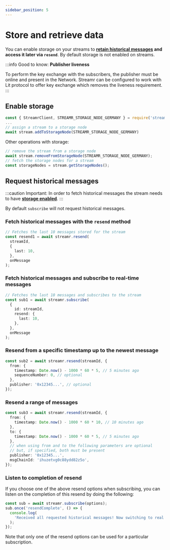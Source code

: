 ```yaml
---
sidebar_position: 5
---
```


# Store and retrieve data
You can enable storage on your streams to **[retain historical messages](usage/storage#requesting-historical-messages) and access it later via `resend`**. By default storage is not enabled on streams.


:::info Good to know:
**Publisher liveness**

To perform the key exchange with the subscribers, the publisher must be online and present in the Network. Streamr can be configured to work with Lit protocol to offer key exchange which removes the liveness requirement.
:::

## Enable storage
```ts
const { StreamrClient, STREAMR_STORAGE_NODE_GERMANY } = require('streamr-client')
...
// assign a stream to a storage node
await stream.addToStorageNode(STREAMR_STORAGE_NODE_GERMANY)
```

Other operations with storage:

```ts
// remove the stream from a storage node
await stream.removeFromStorageNode(STREAMR_STORAGE_NODE_GERMANY);
// fetch the storage nodes for a stream
const storageNodes = stream.getStorageNodes();
```

## Request historical messages

:::caution Important:
In order to fetch historical messages the stream needs to have **[storage enabled](usage/storage#enable-storage)**.
:::

By default `subscribe` will not request historical messages.

### Fetch historical messages with the `resend` method

```ts
// Fetches the last 10 messages stored for the stream
const resend1 = await streamr.resend(
  streamId,
  {
    last: 10,
  },
  onMessage
);
```

### Fetch historical messages and subscribe to real-time messages

```ts
// Fetches the last 10 messages and subscribes to the stream
const sub1 = await streamr.subscribe(
  {
    id: streamId,
    resend: {
      last: 10,
    },
  },
  onMessage
);
```

### Resend from a specific timestamp up to the newest message

```ts
const sub2 = await streamr.resend(streamId, {
  from: {
    timestamp: Date.now() - 1000 * 60 * 5, // 5 minutes ago
    sequenceNumber: 0, // optional
  },
  publisher: '0x12345...', // optional
});
```

### Resend a range of messages

```ts
const sub3 = await streamr.resend(streamId, {
  from: {
    timestamp: Date.now() - 1000 * 60 * 10, // 10 minutes ago
  },
  to: {
    timestamp: Date.now() - 1000 * 60 * 5, // 5 minutes ago
  },
  // when using from and to the following parameters are optional
  // but, if specified, both must be present
  publisher: '0x12345...',
  msgChainId: 'ihuzetvg0c88ydd82z5o',
});
```

### Listen to completion of resend

If you choose one of the above resend options when subscribing, you can listen on the completion of this resend by doing the following:

```ts
const sub = await streamr.subscribe(options);
sub.once('resendComplete', () => {
  console.log(
    'Received all requested historical messages! Now switching to real time!'
  );
});
```

Note that only one of the resend options can be used for a particular subscription.

